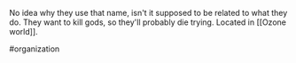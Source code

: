 No idea why they use that name, isn't it supposed to be related to what they do. They want to kill gods, so they'll probably die trying. Located in [[Ozone world]].

#organization 